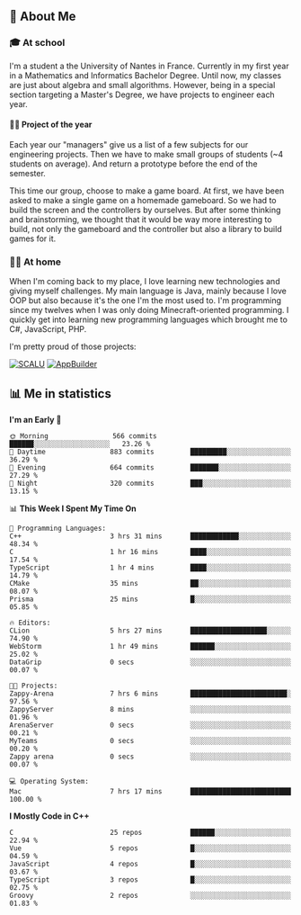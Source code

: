## 👀 About Me

### 🎓 At school

I'm a student a the University of Nantes in France. Currently in my first year in a Mathematics and Informatics Bachelor Degree. Until now, my classes are just about algebra and small algorithms. However, being in a special section targeting a Master's Degree, we have projects to engineer each year. 

#### 🔧🔬 Project of the year

Each year our "managers" give us a list of a few subjects for our engineering projects. Then we have to make small groups of students (~4 students on average). And return a prototype before the end of the semester.

This time our group, choose to make a game board. At first, we have been asked to make a single game on a homemade gameboard. So we had to build the screen and the controllers by ourselves. 
But after some thinking and brainstorming, we thought that it would be way more interesting to build, not only the gameboard and the controller but also a library to build games for it.

### 👨‍💻 At home

When I'm coming back to my place, I love learning new technologies and giving myself challenges. My main language is Java, mainly because I love OOP but also because it's the one I'm the most used to. I'm programming since my twelves when I was only doing Minecraft-oriented programming.  I quickly get into learning new programming languages which brought me to C#, JavaScript, PHP. 

I'm pretty proud of those projects:

[![SCALU](https://github-readme-stats.vercel.app/api/pin?username=renardfute&repo=SCALU)](https://github.com/renardfute/scalu)
[![AppBuilder](https://github-readme-stats.vercel.app/api/pin?username=pulsedev2&repo=AppBuilder)](https://github.com/pulsedev2/AppBuilder)

## 📊 Me in statistics
<!--START_SECTION:waka-->
**I'm an Early 🐤** 

```text
🌞 Morning                566 commits         ██████░░░░░░░░░░░░░░░░░░░   23.26 % 
🌆 Daytime                883 commits         █████████░░░░░░░░░░░░░░░░   36.29 % 
🌃 Evening                664 commits         ███████░░░░░░░░░░░░░░░░░░   27.29 % 
🌙 Night                  320 commits         ███░░░░░░░░░░░░░░░░░░░░░░   13.15 % 
```


📊 **This Week I Spent My Time On** 

```text
💬 Programming Languages: 
C++                      3 hrs 31 mins       ████████████░░░░░░░░░░░░░   48.34 % 
C                        1 hr 16 mins        ████░░░░░░░░░░░░░░░░░░░░░   17.54 % 
TypeScript               1 hr 4 mins         ████░░░░░░░░░░░░░░░░░░░░░   14.79 % 
CMake                    35 mins             ██░░░░░░░░░░░░░░░░░░░░░░░   08.07 % 
Prisma                   25 mins             █░░░░░░░░░░░░░░░░░░░░░░░░   05.85 % 

🔥 Editors: 
CLion                    5 hrs 27 mins       ███████████████████░░░░░░   74.90 % 
WebStorm                 1 hr 49 mins        ██████░░░░░░░░░░░░░░░░░░░   25.02 % 
DataGrip                 0 secs              ░░░░░░░░░░░░░░░░░░░░░░░░░   00.07 % 

🐱‍💻 Projects: 
Zappy-Arena              7 hrs 6 mins        ████████████████████████░   97.56 % 
ZappyServer              8 mins              ░░░░░░░░░░░░░░░░░░░░░░░░░   01.96 % 
ArenaServer              0 secs              ░░░░░░░░░░░░░░░░░░░░░░░░░   00.21 % 
MyTeams                  0 secs              ░░░░░░░░░░░░░░░░░░░░░░░░░   00.20 % 
Zappy arena              0 secs              ░░░░░░░░░░░░░░░░░░░░░░░░░   00.07 % 

💻 Operating System: 
Mac                      7 hrs 17 mins       █████████████████████████   100.00 % 
```

**I Mostly Code in C++** 

```text
C                        25 repos            ██████░░░░░░░░░░░░░░░░░░░   22.94 % 
Vue                      5 repos             █░░░░░░░░░░░░░░░░░░░░░░░░   04.59 % 
JavaScript               4 repos             █░░░░░░░░░░░░░░░░░░░░░░░░   03.67 % 
TypeScript               3 repos             █░░░░░░░░░░░░░░░░░░░░░░░░   02.75 % 
Groovy                   2 repos             ░░░░░░░░░░░░░░░░░░░░░░░░░   01.83 % 
```




<!--END_SECTION:waka-->
